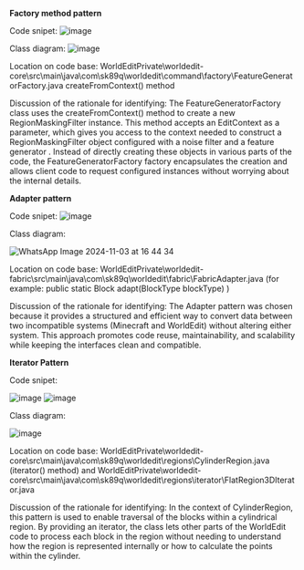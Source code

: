 **Factory method pattern**

Code snipet:
 ![image](https://github.com/user-attachments/assets/7a8c075f-2ba3-4ed2-b5e2-f756a127bf5a)

Class diagram:
 ![image](https://github.com/user-attachments/assets/4a007107-3bd6-4b80-b5e7-ad8afb1c04ac)
 

Location on code base: WorldEditPrivate\worldedit-core\src\main\java\com\sk89q\worldedit\command\factory\FeatureGeneratorFactory.java    createFromContext() method

Discussion of the rationale for identifying:
The FeatureGeneratorFactory class uses the createFromContext() method to create a new RegionMaskingFilter instance.
This method accepts an EditContext as a parameter, which gives you access to the context needed to construct a RegionMaskingFilter object configured with a noise filter and a feature generator .
Instead of directly creating these objects in various parts of the code, the FeatureGeneratorFactory factory encapsulates the creation and allows client code to request configured instances without worrying about the internal details.

**Adapter pattern**

Code snipet:
![image](https://github.com/user-attachments/assets/ed153dd5-3707-4bb5-8d58-1e1dbdb5a402)

Class diagram:

![WhatsApp Image 2024-11-03 at 16 44 34](https://github.com/user-attachments/assets/8c9fdf3e-7ce5-40b2-a24e-af0560a24d0b)

Location on code base: WorldEditPrivate\worldedit-fabric\src\main\java\com\sk89q\worldedit\fabric\FabricAdapter.java  (for example: public static Block adapt(BlockType blockType) )

Discussion of the rationale for identifying:
The Adapter pattern was chosen because it provides a structured and efficient way to convert data between two incompatible systems (Minecraft and WorldEdit) without altering either system. This approach promotes code reuse, maintainability, and scalability while keeping the interfaces clean and compatible.

**Iterator Pattern**

Code snipet:

![image](https://github.com/user-attachments/assets/3349d0a4-c224-4e63-a754-d65a2e4050ce)
![image](https://github.com/user-attachments/assets/2a70fb62-2e84-49f8-bf2d-87270f53f519)

Class diagram:

![image](https://github.com/user-attachments/assets/94c8f6ed-5573-434a-98bf-1cd71d17fba5)

Location on code base:
WorldEditPrivate\worldedit-core\src\main\java\com\sk89q\worldedit\regions\CylinderRegion.java    (iterator() method)
and WorldEditPrivate\worldedit-core\src\main\java\com\sk89q\worldedit\regions\iterator\FlatRegion3DIterator.java

Discussion of the rationale for identifying:
In the context of CylinderRegion, this pattern is used to enable traversal of the blocks within a cylindrical region. By providing an iterator, the class lets other parts of the WorldEdit code to process each block in the region without needing to understand how the region is represented internally or how to calculate the points within the cylinder.
